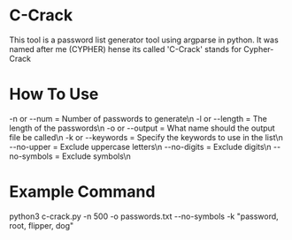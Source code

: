 # C-Crack
This tool is a password list generator tool using argparse in python. It was named after me (CYPHER) hense its called 'C-Crack' stands for Cypher-Crack

# How To Use
-n or --num = Number of passwords to generate\n
-l or --length = The length of the passwords\n
-o or --output = What name should the output file be called\n
-k or --keywords = Specify the keywords to use in the list\n
--no-upper = Exclude uppercase letters\n
--no-digits = Exclude digits\n
--no-symbols = Exclude symbols\n

# Example Command
python3 c-crack.py -n 500 -o passwords.txt --no-symbols -k "password, root, flipper, dog"
